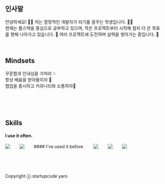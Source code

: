 ## 인사말
안녕하세요! 🙋‍♂️ 저는 열정적인 개발자가 되기를 꿈꾸는 학생입니다. 👩‍💻<br />
현재는 풀스텍을 중심으로 공부하고 있으며, 작은 프로젝트부터 시작해 점차 더 큰 목표를 향해 나아가고 있습니다. 🚀 여러 프로젝트에 도전하며 실력을 쌓아가는 중입니다. 🌱
<br />
<br />
<br />
## Mindsets
꾸준함과 인내심을 가져라 ✨<br />
항상 배움을 받아들이자 🌱<br />
협업을 중시하고 커뮤니티와 소통하자🦻<br />
<br />
<br />
<br />
<br />
## Skills
#### I use it often.
<div style="display:flex;gap:30px;flex-wrap:wrap;">
  <img src="https://img.shields.io/badge/js-F7DF1E?style=for-the-badge&logo=javascript&logoColor=black">
  <img src="https://img.shields.io/badge/MySQL-4479A1?style=for-the-badge&logo=mysql&logoColor=white">
#### I've used it before.
<div style="display:flex;gap:30px;flex-wrap:wrap;">
  <img src="https://img.shields.io/badge/Java-007396?style=for-the-badge&logo=Java&logoColor=white">
  <img src="https://img.shields.io/badge/Swift-F05138?style=for-the-badge&logo=Swift&logoColor=white">
  <img src="https://img.shields.io/badge/AWS-232F3E?style=for-the-badge&logo=amazonaws&logoColor=white">
</div>
<br />
<br />
<br />

Copyright ⓒ startupcode yaro
